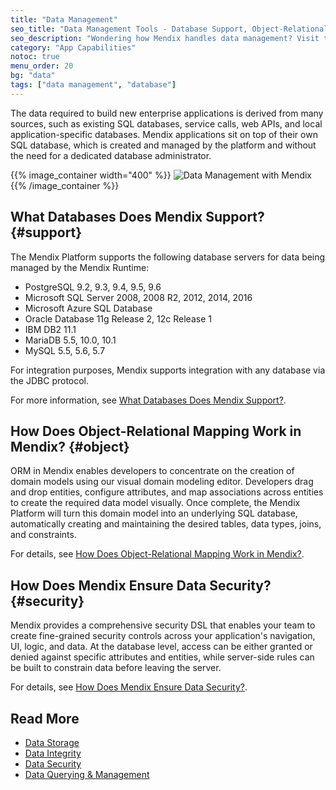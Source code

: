 ```yaml
---
title: "Data Management"
seo_title: "Data Management Tools - Database Support, Object-Relational Mapping, Security"
seo_description: "Wondering how Mendix handles data management? Visit to learn about Mendix database support, how object-relational mapping (ORM) works, and data security."
category: "App Capabilities"
notoc: true
menu_order: 20
bg: "data"
tags: ["data management", "database"]
---
```


The data required to build new enterprise applications is derived from many sources, such as existing SQL databases, service calls, web APIs, and local application-specific databases. Mendix applications sit on top of their own SQL database, which is created and managed by the platform and without the need for a dedicated database administrator.

{{% image_container width="400" %}}
![Data Management with Mendix](attachments/data-management-overview.png)
{{% /image_container %}}

## What Databases Does Mendix Support? {#support}

The Mendix Platform supports the following database servers for data being managed by the Mendix Runtime:

* PostgreSQL 9.2, 9.3, 9.4, 9.5, 9.6
* Microsoft SQL Server 2008, 2008 R2, 2012, 2014, 2016
* Microsoft Azure SQL Database
* Oracle Database 11g Release 2, 12c Release 1
* IBM DB2 11.1
* MariaDB 5.5, 10.0, 10.1
* MySQL 5.5, 5.6, 5.7

For integration purposes, Mendix supports integration with any database via the JDBC protocol.

For more information, see [What Databases Does Mendix Support?](data-storage#database-support).

## How Does Object-Relational Mapping Work in Mendix? {#object}

ORM in Mendix enables developers to concentrate on the creation of domain models using our visual domain modeling editor. Developers drag and drop entities, configure attributes, and map associations across entities to create the required data model visually. Once complete, the Mendix Platform will turn this domain model into an underlying SQL database, automatically creating and maintaining the desired tables, data types, joins, and constraints.

For details, see [How Does Object-Relational Mapping Work in Mendix?](data-storage#object-relational-mapping).

## How Does Mendix Ensure Data Security? {#security}

Mendix provides a comprehensive security DSL that enables your team to create fine-grained security controls across your application's navigation, UI, logic, and data. At the database level, access can be either granted or denied against specific attributes and entities, while server-side rules can be built to constrain data before leaving the server.

For details, see [How Does Mendix Ensure Data Security?](data-security#ensure-data-security).

## Read More

* [Data Storage](data-storage)
* [Data Integrity](data-integrity)
* [Data Security](data-security)
* [Data Querying & Management](data-querying)
